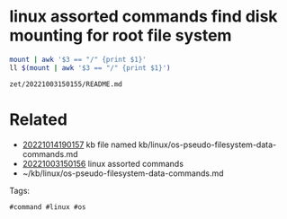 # linux assorted commands find disk mounting for root file system
```bash
mount | awk '$3 == "/" {print $1}'
ll $(mount | awk '$3 == "/" {print $1}')
```

` zet/20221003150155/README.md `

# Related

- [20221014190157](/zet/20221014190157/README.md) kb file named kb/linux/os-pseudo-filesystem-data-commands.md
- [20221003150156](/zet/20221003150156/README.md) linux assorted commands
- ~/kb/linux/os-pseudo-filesystem-data-commands.md

Tags:

    #command #linux #os 
